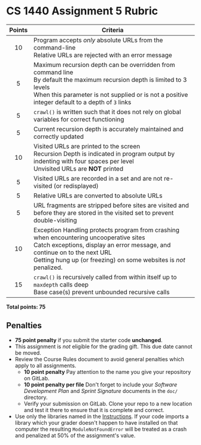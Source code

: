 # CS 1440 Assignment 5 Rubric

| Points | Criteria
|:------:|-----------------------------------------------------------------------------------------------------------
| 10     | Program accepts *only* absolute URLs from the command-line<br/>Relative URLs are rejected with an error message
|  5     | Maximum recursion depth can be overridden from command line<br/>By default the maximum recursion depth is limited to 3 levels<br/>When this parameter is not supplied or is not a positive integer default to a depth of `3` links
|  5     | `crawl()` is written such that it does not rely on global variables for correct functioning
|  5     | Current recursion depth is accurately maintained and correctly updated
| 10     | Visited URLs are printed to the screen<br/>Recursion Depth is indicated in program output by indenting with four spaces per level<br/>Unvisited URLs are **NOT** printed
|  5     | Visited URLs are recorded in a set and are not re-visited (or redisplayed)
|  5     | Relative URLs are converted to absolute URLs
|  5     | URL fragments are stripped before sites are visited and before they are stored in the visited set to prevent double-visiting
| 10     | Exception Handling protects program from crashing when encountering uncooperative sites<br/>Catch exceptions, display an error message, and continue on to the next URL<br/>Getting hung up (or freezing) on some websites is *not* penalized.
| 15     | `crawl()` is recursively called from within itself up to `maxdepth` calls deep<br/>Base case(s) prevent unbounded recursive calls

**Total points: 75**


## Penalties

*   **75 point penalty** if you submit the starter code **unchanged**.
*   This assignment is *not* eligible for the grading gift.  This due date cannot be moved.
*   Review the Course Rules document to avoid general penalties which apply to all assignments.
    *   **10 point penalty** Pay attention to the name you give your repository on GitLab.
    *   **10 point penalty per file** Don't forget to include your *Software Development Plan* and *Sprint Signature* documents in the `doc/` directory.
    *   Verify your submission on GitLab.  Clone your repo to a new location and test it there to ensure that it is complete and correct.
*   Use only the libraries named in the [Instructions](Instructions.md).  If your code imports a library which your grader doesn't happen to have installed on that computer the resulting `ModuleNotFoundError` will be treated as a crash and penalized at 50% of the assignment's value.
